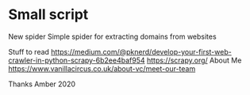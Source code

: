 # Small script
New spider
Simple spider for extracting domains from websites

Stuff to read https://medium.com/@pknerd/develop-your-first-web-crawler-in-python-scrapy-6b2ee4baf954
https://scrapy.org/
About Me https://www.vanillacircus.co.uk/about-vc/meet-our-team

Thanks
Amber 2020
